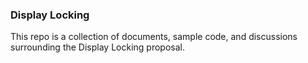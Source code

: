 ### Display Locking

This repo is a collection of documents, sample code, and discussions surrounding
the Display Locking proposal.
